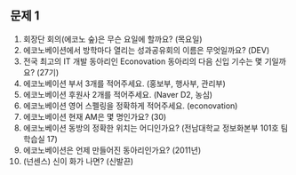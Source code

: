 ## 문제 1

1. 회장단 회의(에코노 숲)은 무슨 요일에 할까요? (목요일)
2. 에코노베이션에서 방학마다 열리는 성과공유회의 이름은 무엇일까요? (DEV)
3. 전국 최고의 IT 개발 동아리인 Econovation 동아리의 다음 신입 기수는 몇 기일까요? (27기)
4. 에코노베이션 부서 3개를 적어주세요. (홍보부, 행사부, 관리부)
5. 에코노베이션 후원사 2개를 적어주세요. (Naver D2, 농심)
6. 에코노베이션 영어 스펠링을 정확하게 적어주세요. (econovation)
7. 에코노베이션 현재 AM은 몇 명인가요? (30)
8. 에코노베이션 동방의 정확한 위치는 어디인가요? (전남대학교 정보화본부 101호 팀학습실 17)
9. 에코노베이션은 언제 만들어진 동아리인가요? (2011년)
10. (넌센스) 신이 화가 나면? (신발끈)
